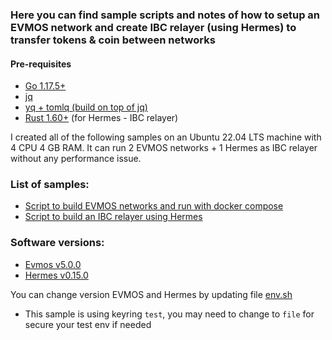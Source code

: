 ### Here you can find sample scripts and notes of how to setup an EVMOS network and create IBC relayer (using Hermes) to transfer tokens & coin between networks

#### Pre-requisites
- [Go 1.17.5+](https://go.dev/doc/install)
- [jq](https://stedolan.github.io/jq/download)
- [yq + tomlq (build on top of jq)](https://github.com/kislyuk/yq)
- [Rust 1.60+](https://www.rust-lang.org/tools/install) (for Hermes - IBC relayer)

I created all of the following samples on an Ubuntu 22.04 LTS machine with 4 CPU 4 GB RAM. It can run 2 EVMOS networks + 1 Hermes as IBC relayer without any performance issue.

### List of samples:
- [Script to build EVMOS networks and run with docker compose](https://github.com/VictorTrustyDev/EVMOS-sample-scripts/blob/main/evmos-on-docker)
- [Script to build an IBC relayer using Hermes](https://github.com/VictorTrustyDev/EVMOS-sample-scripts/blob/main/hermes-as-ibc-relayer)

### Software versions:

- [Evmos v5.0.0](https://github.com/evmos/evmos/tree/v5.0.0)
- [Hermes v0.15.0](https://github.com/informalsystems/ibc-rs/tree/v0.15.0)

You can change version EVMOS and Hermes by updating file [env.sh](https://github.com/VictorTrustyDev/EVMOS-sample-scripts/blob/main/env.sh)
- This sample is using keyring `test`, you may need to change to `file` for secure your test env if needed